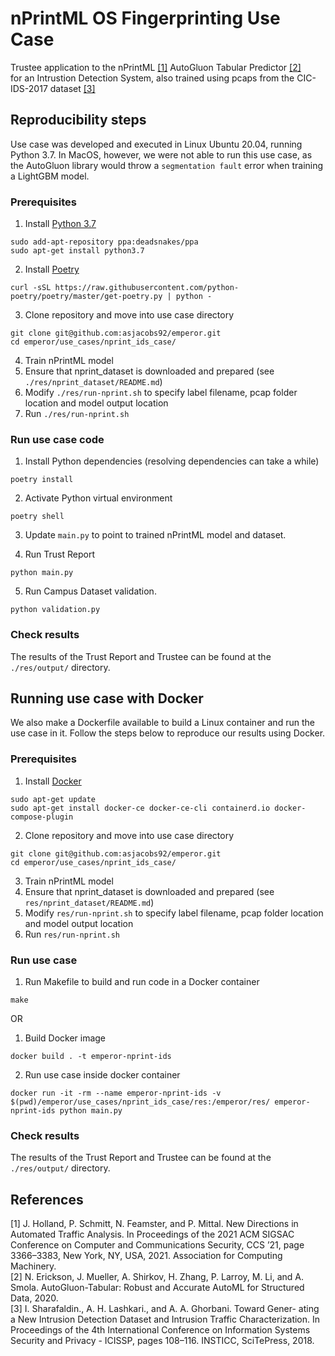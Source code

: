 # nPrintML OS Fingerprinting Use Case

Trustee application to the nPrintML [[1]](#references) AutoGluon Tabular Predictor [[2]](#references) <br>for an Intrustion Detection System, also trained using pcaps from the  CIC-IDS-2017 dataset [[3]](#references)

## Reproducibility steps

Use case was developed and executed in Linux Ubuntu 20.04, running Python 3.7.
In MacOS, however, we were not able to run this use case, as the AutoGluon library would throw a `segmentation fault` error when training a LightGBM model.

### Prerequisites

1. Install [Python 3.7](https://www.python.org/downloads/)
```   
sudo add-apt-repository ppa:deadsnakes/ppa
sudo apt-get install python3.7
```

2. Install [Poetry](https://python-poetry.org/docs/)
```
curl -sSL https://raw.githubusercontent.com/python-poetry/poetry/master/get-poetry.py | python -
```

3. Clone repository and move into use case directory
```
git clone git@github.com:asjacobs92/emperor.git
cd emperor/use_cases/nprint_ids_case/
```

4. Train nPrintML model
  1. Ensure that nprint_dataset is downloaded and prepared (see `./res/nprint_dataset/README.md`)
  2. Modify `./res/run-nprint.sh` to specify label filename, pcap folder location and model output location
  3. Run `./res/run-nprint.sh`


### Run use case code

1. Install Python dependencies (resolving dependencies can take a while)
```
poetry install
```

2. Activate Python virtual environment 
```
poetry shell
```

3. Update `main.py` to point to trained nPrintML model and dataset.

4. Run Trust Report
```
python main.py 
``` 

5. Run Campus Dataset validation.
```
python validation.py
```

### Check results

The results of the Trust Report and Trustee can be found at the `./res/output/` directory.


## Running use case with Docker 

We also make a Dockerfile available to build a Linux container and run the use case in it. 
Follow the steps below to reproduce our results using Docker.

### Prerequisites

1. Install [Docker](https://docs.docker.com/engine/install/ubuntu/)
```
sudo apt-get update
sudo apt-get install docker-ce docker-ce-cli containerd.io docker-compose-plugin
```

2. Clone repository and move into use case directory
```
git clone git@github.com:asjacobs92/emperor.git
cd emperor/use_cases/nprint_ids_case/
```

3. Train nPrintML model
  1. Ensure that nprint_dataset is downloaded and prepared (see `res/nprint_dataset/README.md`)
  2. Modify `res/run-nprint.sh` to specify label filename, pcap folder location and model output location
  3. Run `res/run-nprint.sh`


### Run use case 

1. Run Makefile to build and run code in a Docker container
```
make
```

OR

1. Build Docker image
```
docker build . -t emperor-nprint-ids
```

2. Run use case inside docker container
```
docker run -it -rm --name emperor-nprint-ids -v $(pwd)/emperor/use_cases/nprint_ids_case/res:/emperor/res/ emperor-nprint-ids python main.py 
```

### Check results

The results of the Trust Report and Trustee can be found at the `./res/output/` directory.

## References

[1] J. Holland, P. Schmitt, N. Feamster, and P. Mittal. New Directions in Automated Traffic Analysis. In Proceedings of the 2021 ACM SIGSAC Conference on Computer and Communications Security, CCS ’21, page 3366–3383, New York, NY, USA, 2021. Association for Computing Machinery.<br>
[2] N. Erickson, J. Mueller, A. Shirkov, H. Zhang, P. Larroy, M. Li, and A. Smola. AutoGluon-Tabular: Robust and Accurate AutoML for Structured Data, 2020.<br>
[3] I. Sharafaldin., A. H. Lashkari., and A. A. Ghorbani. Toward Gener- ating a New Intrusion Detection Dataset and Intrusion Traffic Characterization. In Proceedings of the 4th International Conference on Information Systems Security and Privacy - ICISSP, pages 108–116. INSTICC, SciTePress, 2018.<br>
